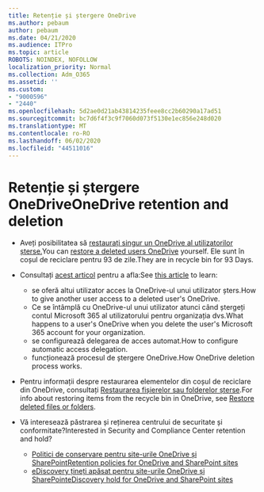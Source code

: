```yaml
---
title: Retenție și ștergere OneDrive
ms.author: pebaum
author: pebaum
ms.date: 04/21/2020
ms.audience: ITPro
ms.topic: article
ROBOTS: NOINDEX, NOFOLLOW
localization_priority: Normal
ms.collection: Adm_O365
ms.assetid: ''
ms.custom:
- "9000596"
- "2440"
ms.openlocfilehash: 5d2ae0d21ab43814235feee8cc2b60290a17ad51
ms.sourcegitcommit: bc7d6f4f3c9f7060d073f5130e1ec856e248d020
ms.translationtype: MT
ms.contentlocale: ro-RO
ms.lasthandoff: 06/02/2020
ms.locfileid: "44511016"
---
```

# <a name="onedrive-retention-and-deletion"></a><span data-ttu-id="ea3d0-102">Retenție și ștergere OneDrive</span><span class="sxs-lookup"><span data-stu-id="ea3d0-102">OneDrive retention and deletion</span></span>

- <span data-ttu-id="ea3d0-103">Aveți posibilitatea să [restaurați singur un OneDrive al utilizatorilor șterse.](https://docs.microsoft.com/onedrive/restore-deleted-onedrive)</span><span class="sxs-lookup"><span data-stu-id="ea3d0-103">You can [restore a deleted users OneDrive](https://docs.microsoft.com/onedrive/restore-deleted-onedrive) yourself.</span></span> <span data-ttu-id="ea3d0-104">Ele sunt în coșul de reciclare pentru 93 de zile.</span><span class="sxs-lookup"><span data-stu-id="ea3d0-104">They are in recycle bin for 93 Days.</span></span>

- <span data-ttu-id="ea3d0-105">Consultați [acest articol](https://docs.microsoft.com/onedrive/retention-and-deletion) pentru a afla:</span><span class="sxs-lookup"><span data-stu-id="ea3d0-105">See [this article](https://docs.microsoft.com/onedrive/retention-and-deletion) to learn:</span></span>
    - <span data-ttu-id="ea3d0-106">se oferă altui utilizator acces la OneDrive-ul unui utilizator șters.</span><span class="sxs-lookup"><span data-stu-id="ea3d0-106">How to give another user access to a deleted user's OneDrive.</span></span>
    - <span data-ttu-id="ea3d0-107">Ce se întâmplă cu OneDrive-ul unui utilizator atunci când ștergeți contul Microsoft 365 al utilizatorului pentru organizația dvs.</span><span class="sxs-lookup"><span data-stu-id="ea3d0-107">What happens to a user's OneDrive when you delete the user's Microsoft 365 account for your organization.</span></span>
    - <span data-ttu-id="ea3d0-108">se configurează delegarea de acces automat.</span><span class="sxs-lookup"><span data-stu-id="ea3d0-108">How to configure automatic access delegation.</span></span>
    - <span data-ttu-id="ea3d0-109">funcționează procesul de ștergere OneDrive.</span><span class="sxs-lookup"><span data-stu-id="ea3d0-109">How OneDrive deletion process works.</span></span>

- <span data-ttu-id="ea3d0-110">Pentru informații despre restaurarea elementelor din coșul de reciclare din OneDrive, consultați [Restaurarea fișierelor sau folderelor șterse](https://support.office.com/article/949ada80-0026-4db3-a953-c99083e6a84f).</span><span class="sxs-lookup"><span data-stu-id="ea3d0-110">For info about restoring items from the recycle bin in OneDrive, see [Restore deleted files or folders](https://support.office.com/article/949ada80-0026-4db3-a953-c99083e6a84f).</span></span>

- <span data-ttu-id="ea3d0-111">Vă interesează păstrarea și reținerea centrului de securitate și conformitate?</span><span class="sxs-lookup"><span data-stu-id="ea3d0-111">Interested in Security and Compliance Center retention and hold?</span></span>
    - [<span data-ttu-id="ea3d0-112">Politici de conservare pentru site-urile OneDrive și SharePoint</span><span class="sxs-lookup"><span data-stu-id="ea3d0-112">Retention policies for OneDrive and SharePoint sites</span></span>](https://docs.microsoft.com/microsoft-365/compliance/retention-policies)
    - [<span data-ttu-id="ea3d0-113">eDiscovery țineți apăsat pentru site-urile OneDrive și SharePoint</span><span class="sxs-lookup"><span data-stu-id="ea3d0-113">eDiscovery hold for OneDrive and SharePoint sites</span></span>](https://docs.microsoft.com/office365/securitycompliance/ediscovery-cases#step-4-place-content-locations-on-hold)
